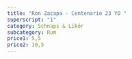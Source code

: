 ```yaml
---
title: "Ron Zacapa - Centenario 23 YO "
superscript: "1"
category: Schnaps & Likör
subcategory: Rum
price1: 5,5
price2: 10,5
---
```

